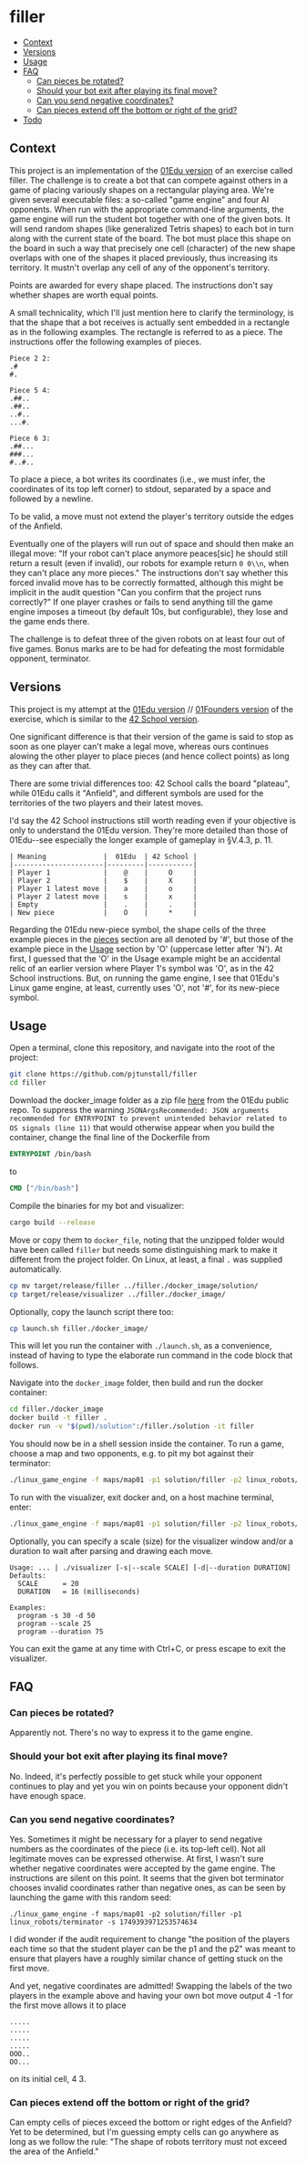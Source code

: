 # filler

- [Context](#context)
- [Versions](#versions)
- [Usage](#usage)
- [FAQ](#faq)
  - [Can pieces be rotated?](#can-pieces-be-rotated)
  - [Should your bot exit after playing its final move?](#should-your-bot-exit-after-playing-its-final-move)
  - [Can you send negative coordinates?](#can-you-send-negative-coordinates)
  - [Can pieces extend off the bottom or right of the grid?](#can-pieces-extend-off-the-bottom-or-right-of-the-grid)
- [Todo](#todo)

## Context

This project is an implementation of the [01Edu version](https://github.com/01-edu/public/tree/master/subjects/filler) of an exercise called filler. The challenge is to create a bot that can compete against others in a game of placing variously shapes on a rectangular playing area. We're given several executable files: a so-called "game engine" and four AI opponents. When run with the appropriate command-line arguments, the game engine will run the student bot together with one of the given bots. It will send random shapes (like generalized Tetris shapes) to each bot in turn along with the current state of the board. The bot must place this shape on the board in such a way that precisely one cell (character) of the new shape overlaps with one of the shapes it placed previously, thus increasing its territory. It mustn't overlap any cell of any of the opponent's territory.

Points are awarded for every shape placed. The instructions don't say whether shapes are worth equal points.

A small technicality, which I'll just mention here to clarify the terminology, is that the shape that a bot receives is actually sent embedded in a rectangle as in the following examples. The rectangle is referred to as a piece. The instructions offer the following examples of pieces.

```
Piece 2 2:
.#
#.

Piece 5 4:
.##..
.##..
..#..
...#.

Piece 6 3:
.##...
###...
#..#..
```

To place a piece, a bot writes its coordinates (i.e., we must infer, the coordinates of its top left corner) to stdout, separated by a space and followed by a newline.

To be valid, a move must not extend the player's territory outside the edges of the Anfield.

Eventually one of the players will run out of space and should then make an illegal move: "If your robot can't place anymore peaces\[sic\] he should still return a result (even if invalid), our robots for example return `0 0\\n`, when they can't place any more pieces." The instructions don't say whether this forced invalid move has to be correctly formatted, although this might be implicit in the audit question "Can you confirm that the project runs correctly?" If one player crashes or fails to send anything till the game engine imposes a timeout (by default 10s, but configurable), they lose and the game ends there.

The challenge is to defeat three of the given robots on at least four out of five games. Bonus marks are to be had for defeating the most formidable opponent, terminator.

## Versions

This project is my attempt at the [01Edu version](https://github.com/01-edu/public/tree/master/subjects/filler) // [01Founders version](https://learn.01founders.co/intra/london/div-01/filler) of the exercise, which is similar to the [42 School version](https://github.com/VBrazhnik/Filler/blob/master/filler.en.pdf).

One significant difference is that their version of the game is said to stop as soon as one player can't make a legal move, whereas ours continues alowing the other player to place pieces (and hence collect points) as long as they can after that.

There are some trivial differences too: 42 School calls the board "plateau", while 01Edu calls it "Anfield", and different symbols are used for the territories of the two players and their latest moves.

I'd say the 42 School instructions still worth reading even if your objective is only to understand the 01Edu version. They're more detailed than those of 01Edu--see especially the longer example of gameplay in §V.4.3, p. 11.

```
| Meaning              |  01Edu  | 42 School |
|----------------------|---------|-----------|
| Player 1             |    @    |     O     |
| Player 2             |    $    |     X     |
| Player 1 latest move |    a    |     o     |
| Player 2 latest move |    s    |     x     |
| Empty                |    .    |     .     |
| New piece            |    O    |     *     |
```

Regarding the 01Edu new-piece symbol, the shape cells of the three example pieces in the [pieces](https://github.com/01-edu/public/tree/master/subjects/filler#the-pieces) section are all denoted by '#', but those of the example piece in the [Usage](https://github.com/01-edu/public/tree/master/subjects/filler#usage) section by 'O' (uppercase letter after 'N'). At first, I guessed that the 'O' in the Usage example might be an accidental relic of an earlier version where Player 1's symbol was 'O', as in the 42 School instructions. But, on running the game engine, I see that 01Edu's Linux game engine, at least, currently uses 'O', not '#', for its new-piece symbol.

## Usage

Open a terminal, clone this repository, and navigate into the root of the project:

```sh
git clone https://github.com/pjtunstall/filler
cd filler
```

Download the docker_image folder as a zip file [here](https://assets.01-edu.org/filler/filler.zip) from the 01Edu public repo. To suppress the warning `JSONArgsRecommended: JSON arguments recommended for ENTRYPOINT to prevent unintended behavior related to OS signals (line 11)` that would otherwise appear when you build the container, change the final line of the Dockerfile from

```Dockerfile
ENTRYPOINT /bin/bash
```

to

```Dockerfile
CMD ["/bin/bash"]
```

Compile the binaries for my bot and visualizer:

```sh
cargo build --release
```

Move or copy them to `docker_file`, noting that the unzipped folder would have been called `filler` but needs some distinguishing mark to make it different from the project folder. On Linux, at least, a final `.` was supplied automatically.

```sh
cp mv target/release/filler ../filler./docker_image/solution/
cp target/release/visualizer ../filler./docker_image/
```

Optionally, copy the launch script there too:

```sh
cp launch.sh filler./docker_image/
```

This will let you run the container with `./launch.sh`, as a convenience, instead of having to type the elaborate run command in the code block that follows.

Navigate into the `docker_image` folder, then build and run the docker container:

```sh
cd filler./docker_image
docker build -t filler .
docker run -v "$(pwd)/solution":/filler./solution -it filler
```

You should now be in a shell session inside the container. To run a game, choose a map and two opponents, e.g. to pit my bot against their terminator:

```sh
./linux_game_engine -f maps/map01 -p1 solution/filler -p2 linux_robots/terminator
```

To run with the visualizer, exit docker and, on a host machine terminal, enter:

```sh
./linux_game_engine -f maps/map01 -p1 solution/filler -p2 linux_robots/terminator | ./visualizer
```

Optionally, you can specify a scale (size) for the visualizer window and/or a duration to wait after parsing and drawing each move.

```
Usage: ... | ./visualizer [-s|--scale SCALE] [-d|--duration DURATION]
Defaults:
  SCALE      = 20
  DURATION   = 16 (milliseconds)

Examples:
  program -s 30 -d 50
  program --scale 25
  program --duration 75
```

You can exit the game at any time with Ctrl+C, or press escape to exit the visualizer.

## FAQ

### Can pieces be rotated?

Apparently not. There's no way to express it to the game engine.

### Should your bot exit after playing its final move?

No. Indeed, it's perfectly possible to get stuck while your opponent continues to play and yet you win on points because your opponent didn't have enough space.

### Can you send negative coordinates?

Yes. Sometimes it might be necessary for a player to send negative numbers as the coordinates of the piece (i.e. its top-left cell). Not all legitimate moves can be expressed otherwise. At first, I wasn't sure whether negative coordinates were accepted by the game engine. The instructions are silent on this point. It seems that the given bot terminator chooses invalid coordinates rather than negative ones, as can be seen by launching the game with this random seed:

```
./linux_game_engine -f maps/map01 -p2 solution/filler -p1 linux_robots/terminator -s 1749393971253574634

```

I did wonder if the audit requirement to change "the position of the players each time so that the student player can be the p1 and the p2" was meant to ensure that players have a roughly similar chance of getting stuck on the first move.

And yet, negative coordinates are admitted! Swapping the labels of the two players in the example above and having your own bot move output 4 -1 for the first move allows it to place

```
.....
.....
.....
.....
OOO..
OO...
```

on its initial cell, 4 3.

### Can pieces extend off the bottom or right of the grid?

Can empty cells of pieces exceed the bottom or right edges of the Anfield? Yet to be determined, but I'm guessing empty cells can go anywhere as long as we follow the rule: "The shape of robots territory must not exceed the area of the Anfield."

